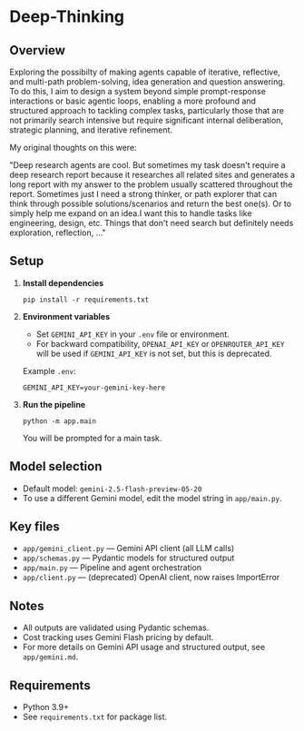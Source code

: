 # Deep-Thinking

## Overview

Exploring the possibilty of making agents capable of iterative, reflective, and multi-path problem-solving, idea generation and question answering. To do this, I aim to design a system beyond simple prompt-response interactions or basic agentic loops, enabling a more profound and structured approach to tackling complex tasks, particularly those that are not primarily search intensive but require significant internal deliberation, strategic planning, and iterative refinement.

My original thoughts on this were:

"Deep research agents are cool. But sometimes my task doesn't require a deep research report because it researches all related sites and generates a long report with my answer to the problem usually scattered throughout the report. Sometimes just I need a strong thinker, or path explorer that can think through possible solutions/scenarios and return the best one(s). Or to simply help me expand on an idea.I want this to handle tasks like engineering, design, etc. Things that don't need search but definitely needs exploration, reflection, ..."



## Setup

1. **Install dependencies**

   ```
   pip install -r requirements.txt
   ```
2. **Environment variables**

   - Set `GEMINI_API_KEY` in your `.env` file or environment.
   - For backward compatibility, `OPENAI_API_KEY` or `OPENROUTER_API_KEY` will be used if `GEMINI_API_KEY` is not set, but this is deprecated.

   Example `.env`:

   ```
   GEMINI_API_KEY=your-gemini-key-here
   ```
3. **Run the pipeline**

   ```
   python -m app.main
   ```

   You will be prompted for a main task.

## Model selection

- Default model: `gemini-2.5-flash-preview-05-20`
- To use a different Gemini model, edit the model string in `app/main.py`.

## Key files

- `app/gemini_client.py` — Gemini API client (all LLM calls)
- `app/schemas.py` — Pydantic models for structured output
- `app/main.py` — Pipeline and agent orchestration
- `app/client.py` — (deprecated) OpenAI client, now raises ImportError

## Notes

- All outputs are validated using Pydantic schemas.
- Cost tracking uses Gemini Flash pricing by default.
- For more details on Gemini API usage and structured output, see `app/gemini.md`.

## Requirements

- Python 3.9+
- See `requirements.txt` for package list.
